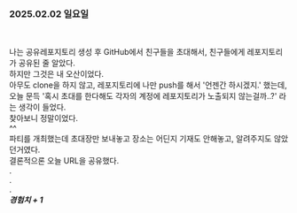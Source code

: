 ### 2025.02.02 일요일  
<br>  

나는 공유레포지토리 생성 후 GitHub에서 친구들을 초대해서, 친구들에게 레포지토리가 공유된 줄 알았다.  
하지만 그것은 내 오산이었다.  
아무도 clone을 하지 않고, 레포지토리에 나만 push를 해서 '언젠간 하시겠지.' 했는데, 오늘 문득 '혹시 초대를 한다해도 각자의 계정에 레포지토리가 노출되지 않는걸까..?' 라는 생각이 들었다.  
찾아보니 정말이었다.  
^^  
파티를 개최했는데 초대장만 보내놓고 장소는 어딘지 기재도 안해놓고, 알려주지도 않았던거였다.  
결론적으론 오늘 URL을 공유했다.  
.  
.  
.  
***경험치 + 1***
